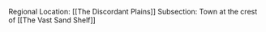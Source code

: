 Regional Location: [[The Discordant Plains]]
Subsection: Town at the crest of [[The Vast Sand Shelf]] 